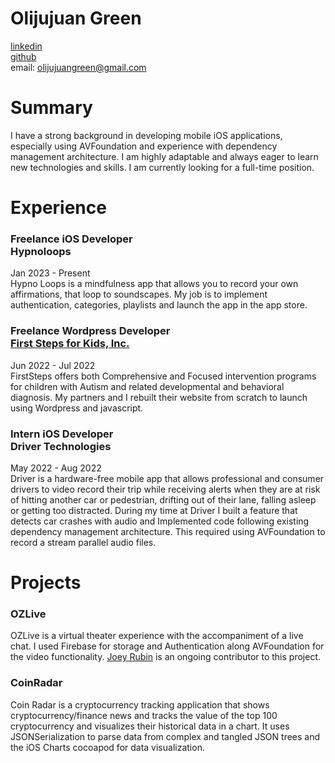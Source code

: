 # Olijujuan Green
[linkedin ](https://www.linkedin.com/in/o-green/)         
[github](https://github.com/olijujuangreen)<br>
email: olijujuangreen@gmail.com



# Summary
I have a strong background in developing mobile iOS applications, especially using AVFoundation and experience
with dependency management architecture. I am highly adaptable and always eager to learn new technologies
and skills. I am currently looking for a full-time position.


# Experience
### Freelance iOS Developer<br>Hypnoloops
Jan 2023 - Present<br>
Hypno Loops is a mindfulness app that allows you to record
your own affirmations, that loop to soundscapes. My job is to
implement authentication, categories, playlists and launch the
app in the app store.


### Freelance Wordpress Developer<br>[First Steps for Kids, Inc.](https://www.firststepsforkids.com/)
Jun 2022 - Jul 2022<br>
FirstSteps offers both Comprehensive and Focused intervention
programs for children with Autism and related developmental
and behavioral diagnosis. My partners and I rebuilt their website from scratch to launch using
Wordpress and javascript.


### Intern iOS Developer<br>Driver Technologies
May 2022 - Aug 2022<br>
Driver is a hardware-free mobile app that allows professional and
consumer drivers to video record their trip while receiving alerts when
they are at risk of hitting another car or pedestrian, drifting out of their
lane, falling asleep or getting too distracted.
During my time at Driver I built a feature that detects car crashes with audio and
Implemented code following existing dependency management architecture. This required using AVFoundation to record a stream parallel audio files.

# Projects
### OZLive
OZLive is a virtual theater experience with the accompaniment of a live chat.
I used Firebase for storage and Authentication along AVFoundation for the video functionality.
[Joey Rubin](https://github.com/josemv3) is an ongoing contributor to this project.


### CoinRadar
Coin Radar is a cryptocurrency tracking application that shows cryptocurrency/finance news and tracks the value of the
top 100 cryptocurrency and visualizes their historical data in a chart. It uses JSONSerialization to parse data from complex
and tangled JSON trees and the iOS Charts cocoapod for data visualization.

